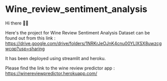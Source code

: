 # Wine_review_sentiment_analysis

Hi there 👋🏼

Here's the project for Wine Review Sentiment Analysis
Dataset can be found out from this link : https://drive.google.com/drive/folders/1NRKrJeOJnK4cnu00YLlXSX8uwzcgwcqp?usp=sharing

It has been deployed using streamlit and heroku.

Please find the link to the wine review predictor app : https://winereviewpredictor.herokuapp.com/

